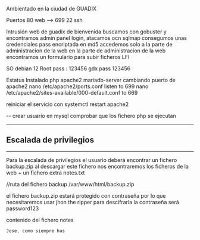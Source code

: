 Ambientado en la ciudad de GUADIX

Puertos
80 web --> 699
22 ssh


Intrusión 
web de guadix de bienvenida
buscamos con gobuster y encontramos admin
panel login, atacamos ocn sqlmap
consegumos unas credenciales  pass encriptada en md5
accedemos solo a la parte de administracion de la web
en la parte de administracion de la web encontramos un formulario para subir ficheros
LFI

SO debian 12
Root pass : 123456
gdx pass 123456


Estatus
Instalado php apache2 mariadb-server
cambiando puerto de apache2
nano /etc/apache2/ports.conf listen to 699
nano /etc/apache2/sites-available/000-default.conf to 669

reiniciar el servicio con systemctl restart apache2

--
crear usuario en mysql
comprobar que los fichero php se ejecutan



-----------
## Escalada de privilegios

---------------------
Para la escalada de privilegios el usuario deberá encontrar un fichero backup.zip
al descargar este fichero nos encontraremos los ficheros de la web + un fichero extra notes.txt

//ruta del fichero  backup 
/var/www/html/backup.zip



el fichero backup.zip estará protegido con contraseña por lo que necesitaremos usar jhon the ripper para descifrarla
la contraseña será password123

contenido del fichero notes

```s fold:"notes.txt content"
Jose, como siempre has
```




